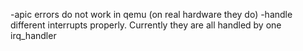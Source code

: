 -apic errors do not work in qemu (on real hardware they do)
-handle different interrupts properly. Currently they are all handled by one irq_handler